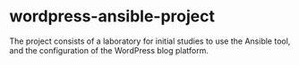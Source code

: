 # wordpress-ansible-project

The project consists of a laboratory for initial studies to use the Ansible tool, and the configuration of the WordPress blog platform.
